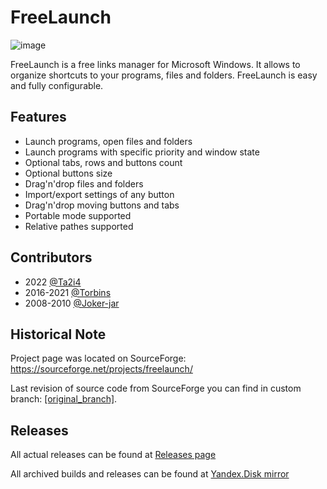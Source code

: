 # FreeLaunch

![image](https://user-images.githubusercontent.com/63456473/203092227-ec3989d2-277d-4958-a753-f7675316f884.png)

FreeLaunch is a free links manager for Microsoft Windows. It allows to organize shortcuts to your programs, files and folders. FreeLaunch is easy and fully configurable.

## Features

- Launch programs, open files and folders
- Launch programs with specific priority and window state
- Optional tabs, rows and buttons count
- Optional buttons size
- Drag'n'drop files and folders
- Import/export settings of any button
- Drag'n'drop moving buttons and tabs
- Portable mode supported
- Relative pathes supported

## Contributors

- 2022 [@Ta2i4](https://github.com/Ta2i4)
- 2016-2021 [@Torbins](https://github.com/Torbins)
- 2008-2010 [@Joker-jar](https://github.com/Joker-jar)

## Historical Note

Project page was located on SourceForge: https://sourceforge.net/projects/freelaunch/

Last revision of source code from SourceForge you can find in custom branch: [[original_branch]](../../tree/original_branch).

## Releases

All actual releases can be found at [Releases page](../../releases)

All archived builds and releases can be found at [Yandex.Disk mirror](https://disk.yandex.ru/d/bzNkOA7oGUCIbg)
